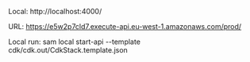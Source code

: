 Local: http://localhost:4000/

URL: https://e5w2p7cld7.execute-api.eu-west-1.amazonaws.com/prod/

Local run: sam local start-api --template cdk/cdk.out/CdkStack.template.json
